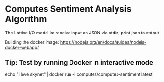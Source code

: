 # Computes Sentiment Analysis Algorithm

The Lattice I/O model is: receive input as JSON via stdin, print json to stdout

Building the docker image: https://nodejs.org/en/docs/guides/nodejs-docker-webapp/

## Tip: Test by running Docker in interactive mode

echo "i love skynet" | docker run -i computes/computes-sentiment:latest
